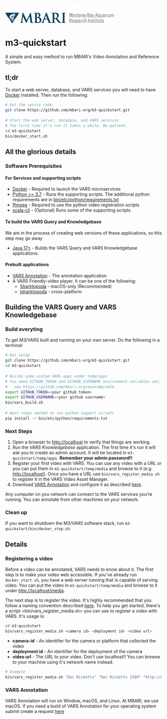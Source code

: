 ![MBARI logo](bin/etc/assets/logo-mbari-3b.png)

# m3-quickstart

A simple and easy method to run MBARI's Video Annotation and Reference System.

## tl;dr

To start a web server, database, and VARS services you will need to have [Docker](https://www.docker.com) installed. Then run the following:

```sh
# Get the source code.
git clone https://github.com/mbari-org/m3-quickstart.git  

# Start the web server, database, and VARS services
# The first time it's run it takes a while. Be patient.
cd m3-quickstart
bin/docker_start.sh
```

## All the glorious details

### Software Prerequisites

#### For Services and supporting scripts

- [Docker](https://www.docker.com) - Required to launch the VARS microservices
- [Python >= 3.7](https://www.python.org) - Runs the supporting scripts. The additional python requirements are in [bin/etc/python/requirements.txt](requirements.txt)
- [ffmpeg](https://ffmpeg.org) - Required to use the python video registration scripts
- [scala-cli](https://scala-cli.virtuslab.org) - (Optional) Runs some of the supporting scripts.

#### To build the VARS Query and Knowledgebase

We are in the process of creating web versions of these applications, so this step may go away

- [Java 17+](https://jdk.java.net/17/) - Builds the VARS Query and VARS Knowledgebase applications.

#### Prebuilt applications

- [VARS Annotation](https://github.com/mbari-org/vars-annotation/releases) - The annotation application
- A VARS Friendly-video player. It can be one of the following:
  - [Sharktopoda](https://github.com/mbari-org/Sharktopoda/releases) - macOS-only (Recommended)
  - [jsharktopoda](https://github.com/mbari-org/jsharktopoda/releases) - cross-platform

## Building the VARS Query and VARS Knowledgebase

### Build everyting

To get M3/VARS built and running on your own server. Do the following in a terminal:

```bash
# Get setup
git clone https://github.com/mbari-org/m3-quickstart.git
cd m3-quickstart

# Builds some custom VARS apps under temp/apps
# You need GITHUB_TOKEN and GITHUB_USERNAME environment variables set.
#   see https://github.com/mbari-org/maven#gradle
export GITHUB_TOKEN=<your github token>
export GITHUB_USERNAME=<your github username>
bin/vars_build.sh

# Next steps needed to run python support scripts
pip install -r bin/etc/python/requirements.txt
```

### Next Steps

1. Open a browser to <http://localhost> to verify that things are working.
2. Run the _VARS Knowledgebase_ application. The first time it's run it will ask you to create an admin account. It will be located in `m3-quickstart/temp/apps`. __Remember your admin password!!__
3. Register your first video with VARS. You can use any video with a URL or you can put them in `m3-quickstart/temp/media` and browse to it (e.g. <http://localhost>). Once you have a URL use `bin/vars_register_media.sh` to register it in the VARS Video Asset Manager.
4. Download [VARS Annotation](https://github.com/mbari-media-management/vars-annotation/releases) and configure it as described [here](https://docs.mbari.org/vars-annotation/setup/).

Any computer on you network can connect to the VARS services you're running. You can annotate from other machines on your network.

### Clean up

If you want to shutdown the M3/VARS software stack, run `m3-quickstart/bin/docker_stop.sh`.

## Details

### Registering a video

Before a video can be annotated, VARS needs to know about it. The first step is to make your video web accessible. If you've already run `docker_start.sh`, you have a web server running that is capable of serving video. You can put the video in `m3-quickstart/temp/media` and browse to it under <http://localhost/media>.

The next step is to register the video. It's highly recommended that you follow a naming convention described [here](https://github.com/underwatervideo/UnderwaterVideoWorkingGroup/blob/master/Meetings/2016_Workshop/Documents/FINAL-2016VideoWorkshopReport.pdf). To help you get started, there's a script <bin/vars_register_media.sh> you can use to register a video with VARS. It's usage is:

```bash
cd m3-quickstart
bin/vars_register_media.sh <camera id> <deployment id> <video url>
```

- __camera-id__ - An identifier for the camera or platform that collected the video
- __deployment id__ - An identifier for the deployment of the camera
- __video url__ - The URL to your video. Don't use localhost!! You can browse to your machine using it's network name instead.

```bash
# Example
bin/vars_register_media.sh "Doc Ricketts" "Doc Ricketts 2309" "http://m3.shore.mbari.org/videos/master/2021/11/2309/D2309_20211109T132100.3Z_prores.mov"
```

### VARS Annotation

VARS Annotation will run on Window, macOS, and Linux. At MBARI, we use macOS. If you need a build of VARS Annotation for your operating system submit create a request [here](https://github.com/mbari-media-management/vars-annotation/issues)
